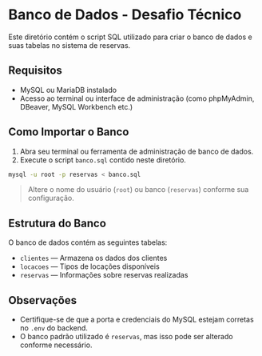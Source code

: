 
# Banco de Dados - Desafio Técnico

Este diretório contém o script SQL utilizado para criar o banco de dados e suas tabelas no sistema de reservas.

## Requisitos

- MySQL ou MariaDB instalado
- Acesso ao terminal ou interface de administração (como phpMyAdmin, DBeaver, MySQL Workbench etc.)

## Como Importar o Banco

1. Abra seu terminal ou ferramenta de administração de banco de dados.
2. Execute o script `banco.sql` contido neste diretório.

```bash
mysql -u root -p reservas < banco.sql
```

> Altere o nome do usuário (`root`) ou banco (`reservas`) conforme sua configuração.

## Estrutura do Banco

O banco de dados contém as seguintes tabelas:

- `clientes` — Armazena os dados dos clientes
- `locacoes` — Tipos de locações disponíveis
- `reservas` — Informações sobre reservas realizadas

## Observações

- Certifique-se de que a porta e credenciais do MySQL estejam corretas no `.env` do backend.
- O banco padrão utilizado é `reservas`, mas isso pode ser alterado conforme necessário.
